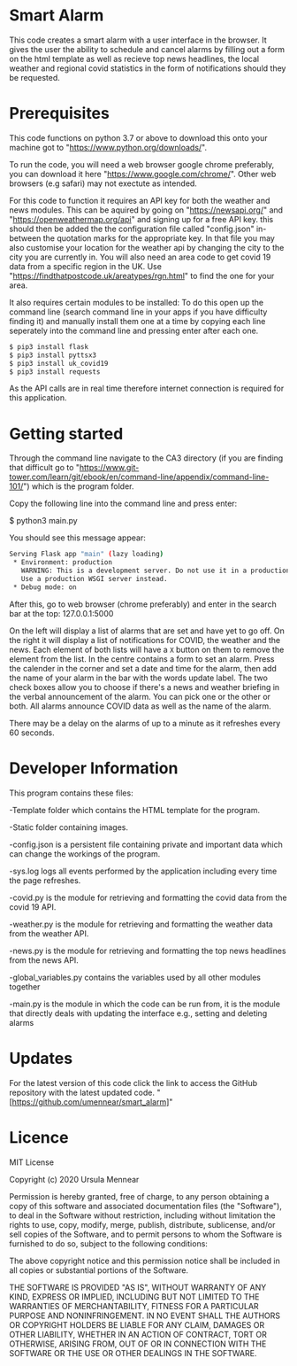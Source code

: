 # Smart Alarm

This code creates a smart alarm with a user interface in the browser. It gives the user the ability to schedule and cancel alarms by filling out a form on the html template as well as recieve top news headlines, the local weather and regional covid statistics in the form of notifications should they be requested. 

# Prerequisites 

This code functions on python 3.7 or above to download this onto your machine got to "https://www.python.org/downloads/".

To run the code, you will need a web browser google chrome preferably, you can download it here "https://www.google.com/chrome/". Other web browsers (e.g safari) may not exectute as intended.

For this code to function it requires an API key for both the weather and news modules. This can be aquired by going on "https://newsapi.org/" and "https://openweathermap.org/api" and signing up for a free API key. this should then be added the the configuration file called "config.json" in-between the quotation marks for the appropriate key. In that file you may also customise your location for the weather api by changing the city to the city you are currently in. You will also need an area code to get covid 19 data from a specific region in the UK. Use "https://findthatpostcode.uk/areatypes/rgn.html" to find the one for your area.

It also requires certain modules to be installed:
To do this open up the command line (search command line in your apps if you have difficulty finding it) and manually install them one at a time by copying each line seperately into the command line and pressing enter after each one.
```sh
$ pip3 install flask
$ pip3 install pyttsx3
$ pip3 install uk_covid19
$ pip3 install requests
```

As the API calls are in real time therefore internet connection is required for this application.

# Getting started

Through the command line navigate to the CA3 directory (if you are finding that difficult go to "https://www.git-tower.com/learn/git/ebook/en/command-line/appendix/command-line-101/") which is the program folder.  

Copy the following line into the command line and press enter:

$ python3 main.py

You should see this message appear:
```sh
Serving Flask app "main" (lazy loading)
 * Environment: production
   WARNING: This is a development server. Do not use it in a production deployment.
   Use a production WSGI server instead.
 * Debug mode: on
 ```
 After this, go to web browser (chrome preferably) and enter in the search bar at the top:
 127.0.0.1:5000
 
 On the left will display a list of alarms that are set and have yet to go off. On the right it will display a list of notifications for COVID, the weather and the news. Each element of both lists will have a `X` button on them to remove the element from the list. In the centre contains a form to set an alarm.
 Press the calender in the corner and set a date and time for the alarm, then add the name of your alarm in the bar with the words update label. The two check boxes allow you to choose if there's a news and weather briefing in the verbal announcement of the alarm. You can pick one or the other or both. All alarms announce COVID data as well as the name of the alarm.
 
 There may be a delay on the alarms of up to a minute as it refreshes every 60 seconds. 
 
 
 # Developer Information
 
 This program contains these files:

-Template folder which contains the HTML template for the program.

-Static folder containing images.

-config.json is a persistent file containing private and important data which can change the workings of the      program.

-sys.log logs all events performed by the application including every time the page refreshes.

-covid.py is the module for retrieving and formatting the covid data from the covid 19 API.

-weather.py is the module for retrieving and formatting the weather data from the weather API.

-news.py is the module for retrieving and formatting the top news headlines from the news API.

-global_variables.py contains the variables used by all other modules together

-main.py is the module in which the code can be run from, it is the module that directly deals with updating the interface e.g., setting and deleting alarms
 
# Updates

For the latest version of this code click the link to access the GitHub repository with the latest updated code. 
"[https://github.com/umennear/smart_alarm]"


# Licence

MIT License

Copyright (c) 2020 Ursula Mennear

Permission is hereby granted, free of charge, to any person obtaining a copy
of this software and associated documentation files (the "Software"), to deal
in the Software without restriction, including without limitation the rights
to use, copy, modify, merge, publish, distribute, sublicense, and/or sell
copies of the Software, and to permit persons to whom the Software is
furnished to do so, subject to the following conditions:

The above copyright notice and this permission notice shall be included in all
copies or substantial portions of the Software.

THE SOFTWARE IS PROVIDED "AS IS", WITHOUT WARRANTY OF ANY KIND, EXPRESS OR
IMPLIED, INCLUDING BUT NOT LIMITED TO THE WARRANTIES OF MERCHANTABILITY,
FITNESS FOR A PARTICULAR PURPOSE AND NONINFRINGEMENT. IN NO EVENT SHALL THE
AUTHORS OR COPYRIGHT HOLDERS BE LIABLE FOR ANY CLAIM, DAMAGES OR OTHER
LIABILITY, WHETHER IN AN ACTION OF CONTRACT, TORT OR OTHERWISE, ARISING FROM,
OUT OF OR IN CONNECTION WITH THE SOFTWARE OR THE USE OR OTHER DEALINGS IN THE
SOFTWARE.


